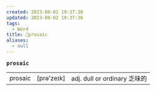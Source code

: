 ```yaml
---
created: 2023-08-02 19:37:30
updated: 2023-08-02 19:37:36
tags:
  - Word
title: 📖prosaic
aliases:
  - null
---
```


<pre><strong>prosaic</strong></pre>
|   |   |   |
|---|---|---|
|prosaic|[prə'zeɪk]|adj. dull or ordinary 乏味的|